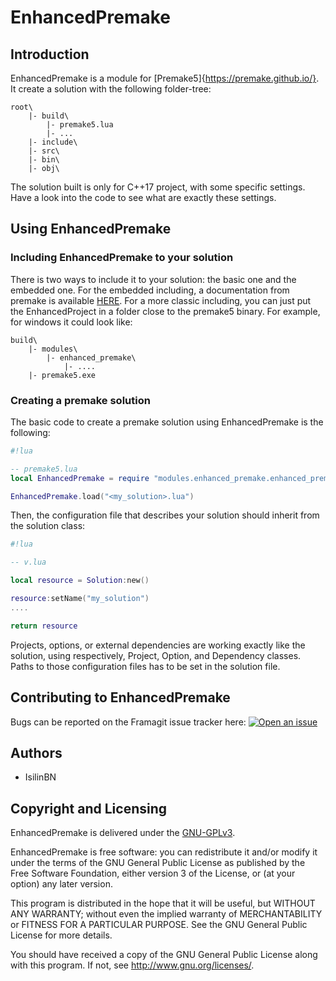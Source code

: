 # EnhancedPremake

## Introduction
EnhancedPremake is a module for [Premake5]{https://premake.github.io/}. It create a solution with the following folder-tree:
```
root\
	|- build\
    	|- premake5.lua
        |- ...
	|- include\
	|- src\
	|- bin\
	|- obj\
```
The solution built is only for C++17 project, with some specific settings. Have a look into the code to see what are exactly these settings.

## Using EnhancedPremake
### Including EnhancedPremake to your solution
There is two ways to include it to your solution: the basic one and the embedded one. For the embedded including, a documentation from premake is available [HERE](https://github.com/premake/premake-core/wiki/Embedding-Modules).
For a more classic including, you can just put the EnhancedProject in a folder close to the premake5 binary. For example, for windows it could look like:
```
build\
	|- modules\
		|- enhanced_premake\
    		|- ....
	|- premake5.exe
```
### Creating a premake solution
The basic code to create a premake solution using EnhancedPremake is the following:
```lua
#!lua

-- premake5.lua
local EnhancedPremake = require "modules.enhanced_premake.enhanced_premake"

EnhancedPremake.load("<my_solution>.lua")
```

Then, the configuration file that describes your solution should inherit from the solution class:
```lua
#!lua

-- v.lua

local resource = Solution:new()

resource:setName("my_solution")
....

return resource
```

Projects, options, or external dependencies are working exactly like the solution, using respectively, Project, Option, and Dependency classes.
Paths to those configuration files has to be set in the solution file.

## Contributing to EnhancedPremake

Bugs can be reported on the Framagit issue tracker here: [![Open an issue](https://img.shields.io/badge/Framagit-Open%20an%20issue-blue.svg)](https://framagit.org/simnomce_u/enhanced_premake/issues)

## Authors
* IsilinBN

## Copyright and Licensing
EnhancedPremake is delivered under the [GNU-GPLv3](https://www.gnu.org/licenses/gpl-3.0.fr.html).

EnhancedPremake is free software: you can redistribute it and/or modify it under the terms of the GNU General Public License as published by the Free Software Foundation, either version 3 of the License, or (at your option) any later version.

This program is distributed in the hope that it will be useful, but WITHOUT ANY WARRANTY; without even the implied warranty of MERCHANTABILITY or FITNESS FOR A PARTICULAR PURPOSE.  See the GNU General Public License for more details.

You should have received a copy of the GNU General Public License along with this program.  If not, see <http://www.gnu.org/licenses/>.
